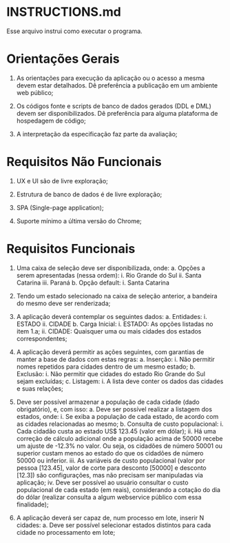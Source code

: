 # INSTRUCTIONS.md

Esse arquivo instrui como executar o programa.


# Orientações Gerais

1. As orientações para execução da aplicação ou o acesso a mesma devem estar
detalhados. Dê preferência a publicação em um ambiente web público;

2. Os códigos fonte e scripts de banco de dados gerados (DDL e DML) devem ser
disponibilizados. Dê preferência para alguma plataforma de hospedagem de código;

3. A interpretação da especificação faz parte da avaliação;


# Requisitos Não Funcionais

1. UX e UI são de livre exploração;

2. Estrutura de banco de dados é de livre exploração;

3. SPA (Single-page application);

4. Suporte mínimo a última versão do Chrome;


# Requisitos Funcionais

1. Uma caixa de seleção deve ser disponibilizada, onde:
a. Opções a serem apresentadas (nessa ordem):
i. Rio Grande do Sul
ii. Santa Catarina
iii. Paraná
b. Opção default:
i. Santa Catarina

2. Tendo um estado selecionado na caixa de seleção anterior, a bandeira do mesmo deve
ser renderizada;

3. A aplicação deverá contemplar os seguintes dados:
a. Entidades:
i. ESTADO
ii. CIDADE
b. Carga Inicial:
i. ESTADO: As opções listadas no item 1.a;
ii. CIDADE: Quaisquer uma ou mais cidades dos estados correspondentes;

4. A aplicação deverá permitir as ações seguintes, com garantias de manter a base de
dados com estas regras:
a. Inserção:
i. Não permitir nomes repetidos para cidades dentro de um mesmo estado;
b. Exclusão:
i. Não permitir que cidades do estado Rio Grande do Sul sejam excluídas;
c. Listagem:
i. A lista deve conter os dados das cidades e suas relações;

5. Deve ser possível armazenar a população de cada cidade (dado obrigatório), e, com isso:
a. Deve ser possível realizar a listagem dos estados, onde:
i. Se exiba a população de cada estado, de acordo com as cidades relacionadas
ao mesmo;
b. Consulta de custo populacional:
i. Cada cidadão custa ao estado US$ 123.45 (valor em dólar);
ii. Há uma correção de cálculo adicional onde a população acima de 50000
recebe um ajuste de -12.3% no valor. Ou seja, os cidadões de número 50001
ou superior custam menos ao estado do que os cidadões de número 50000
ou inferior.
iii. As variáveis de custo populacional (valor por pessoa [123.45], valor de corte
para desconto [50000] e desconto [12.3]) são configurações, mas não
precisam ser manipuladas via aplicação;
iv. Deve ser possível ao usuário consultar o custo populacional de cada estado
(em reais), considerando a cotação do dia do dólar (realizar consulta a algum
webservice público com essa finalidade);

6. A aplicação deverá ser capaz de, num processo em lote, inserir N cidades:
a. Deve ser possível selecionar estados distintos para cada cidade no processamento
em lote;